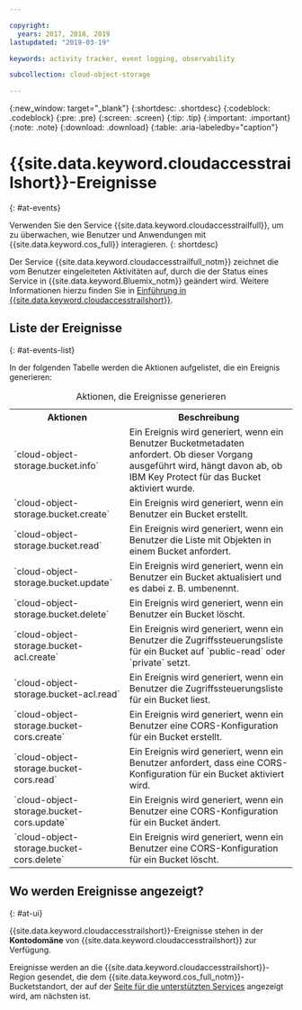 ```yaml
---

copyright:
  years: 2017, 2018, 2019
lastupdated: "2019-03-19"

keywords: activity tracker, event logging, observability

subcollection: cloud-object-storage

---
```

{:new_window: target="_blank"}
{:shortdesc: .shortdesc}
{:codeblock: .codeblock}
{:pre: .pre}
{:screen: .screen}
{:tip: .tip}
{:important: .important}
{:note: .note}
{:download: .download} 
{:table: .aria-labeledby="caption"}


# {{site.data.keyword.cloudaccesstrailshort}}-Ereignisse
{: #at-events}

Verwenden Sie den Service {{site.data.keyword.cloudaccesstrailfull}}, um zu überwachen, wie Benutzer und Anwendungen mit {{site.data.keyword.cos_full}} interagieren.
{: shortdesc}

Der Service {{site.data.keyword.cloudaccesstrailfull_notm}} zeichnet die vom Benutzer eingeleiteten Aktivitäten auf, durch die der Status eines Service in {{site.data.keyword.Bluemix_notm}} geändert wird. Weitere Informationen hierzu finden Sie in [Einführung in {{site.data.keyword.cloudaccesstrailshort}}](/docs/services/cloud-activity-tracker?topic=cloud-activity-tracker-getting-started).



## Liste der Ereignisse
{: #at-events-list}

In der folgenden Tabelle werden die Aktionen aufgelistet, die ein Ereignis generieren:

<table>
  <caption>Aktionen, die Ereignisse generieren</caption>
  <tr>
    <th>Aktionen</th>
	  <th>Beschreibung</th>
  </tr>
  <tr>
    <td>`cloud-object-storage.bucket.info`</td>
	  <td>Ein Ereignis wird generiert, wenn ein Benutzer Bucketmetadaten anfordert. Ob dieser Vorgang ausgeführt wird, hängt davon ab, ob IBM Key Protect für das Bucket aktiviert wurde.</td>
  </tr>
  <tr>
    <td>`cloud-object-storage.bucket.create`</td>
	  <td>Ein Ereignis wird generiert, wenn ein Benutzer ein Bucket erstellt.</td>
  </tr>
  <tr>
    <td>`cloud-object-storage.bucket.read`</td>
	  <td>Ein Ereignis wird generiert, wenn ein Benutzer die Liste mit Objekten in einem Bucket anfordert.</td>
  </tr>
  <tr>
    <td>`cloud-object-storage.bucket.update`</td>
	  <td>Ein Ereignis wird generiert, wenn ein Benutzer ein Bucket aktualisiert und es dabei z. B. umbenennt.</td>
  </tr>
  <tr>
    <td>`cloud-object-storage.bucket.delete`</td>
	  <td>Ein Ereignis wird generiert, wenn ein Benutzer ein Bucket löscht.</td>
  </tr>
  <tr>
    <td>`cloud-object-storage.bucket-acl.create`</td>
	  <td>Ein Ereignis wird generiert, wenn ein Benutzer die Zugriffssteuerungsliste für ein Bucket auf `public-read` oder `private` setzt.</td>
  </tr>
  <tr>
    <td>`cloud-object-storage.bucket-acl.read`</td>
	  <td>Ein Ereignis wird generiert, wenn ein Benutzer die Zugriffssteuerungsliste für ein Bucket liest.</td>
  </tr>
  <tr>
    <td>`cloud-object-storage.bucket-cors.create`</td>
	  <td>Ein Ereignis wird generiert, wenn ein Benutzer eine CORS-Konfiguration für ein Bucket erstellt.</td>
  </tr>
  <tr>
    <td>`cloud-object-storage.bucket-cors.read`</td>
	  <td>Ein Ereignis wird generiert, wenn ein Benutzer anfordert, dass eine CORS-Konfiguration für ein Bucket aktiviert wird.</td>
  </tr>
  <tr>
    <td>`cloud-object-storage.bucket-cors.update`</td>
	  <td>Ein Ereignis wird generiert, wenn ein Benutzer eine CORS-Konfiguration für ein Bucket ändert.</td>
  </tr>
  <tr>
    <td>`cloud-object-storage.bucket-cors.delete`</td>
	  <td>Ein Ereignis wird generiert, wenn ein Benutzer eine CORS-Konfiguration für ein Bucket löscht.</td>
  </tr>
</table>



## Wo werden Ereignisse angezeigt?
{: #at-ui}

{{site.data.keyword.cloudaccesstrailshort}}-Ereignisse stehen in der **Kontodomäne** von {{site.data.keyword.cloudaccesstrailshort}} zur Verfügung.

Ereignisse werden an die {{site.data.keyword.cloudaccesstrailshort}}-Region gesendet, die dem {{site.data.keyword.cos_full_notm}}-Bucketstandort, der auf der [Seite für die unterstützten Services](/docs/services/cloud-object-storage/basics?topic=cloud-object-storage-service-availability#integrated-service-availability) angezeigt wird, am nächsten ist.
